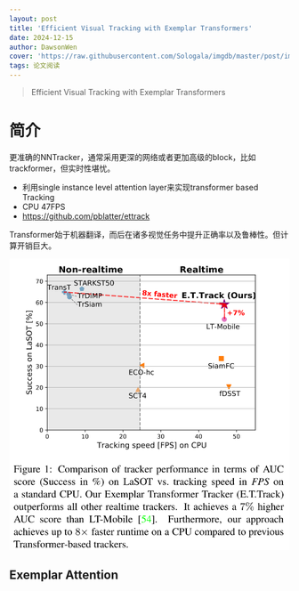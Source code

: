 ```yaml
---
layout: post
title: 'Efficient Visual Tracking with Exemplar Transformers'
date: 2024-12-15
author: DawsonWen
cover: 'https://raw.githubusercontent.com/Sologala/imgdb/master/post/image-20241215124123740.png'
tags: 论文阅读
---
```


> Efficient Visual Tracking with Exemplar Transformers

# 简介

更准确的NNTracker，通常采用更深的网络或者更加高级的block，比如trackformer，但实时性堪忧。

- 利用single instance level attention layer来实现transformer based Tracking
- CPU 47FPS
- https://github.com/pblatter/ettrack

Transformer始于机器翻译，而后在诸多视觉任务中提升正确率以及鲁棒性。但计算开销巨大。 

![image-20241215124123740](https://raw.githubusercontent.com/Sologala/imgdb/master/post/image-20241215124123740.png)

## Exemplar Attention

